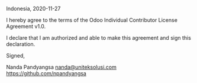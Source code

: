 Indonesia, 2020-11-27

I hereby agree to the terms of the Odoo Individual Contributor License Agreement v1.0.

I declare that I am authorized and able to make this agreement and sign this declaration.

Signed,

Nanda Pandyangsa nanda@uniteksolusi.com https://github.com/npandyangsa
